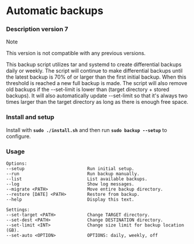 # Automatic backups

### Description version 7
> [!NOTE]
> This version is not compatible with any previous versions.<br>

This backup script utilizes tar and systemd to create differential backups daily or weekly. The script will continue to make differential backups until the latest backup is 70% of or larger than the first initial backup. When this threshold is reached a new full backup is made. The script will also remove old backups if the --set-limit is lower than (target directory + stored backups). It will also automatically update --set-limit so that it's always two times larger than the target directory as long as there is enough free space.<br>

### Install and setup
Install with **`sudo ./install.sh`** and then run **`sudo backup --setup`** to configure.<br>

### Usage
```
Options:
--setup                        Run initial setup.
--run                          Run backup manually.
--list                         List available backups.
--log                          Show log messages.
--migrate <PATH>               Move entire backup directory.
--restore [DATE] <PATH>        Restore from backup.
--help                         Display this text.

Settings:
--set-target <PATH>            Change TARGET directory.
--set-dest <PATH>              Change DESTINATION directory.
--set-limit <INT>              Change size limit for backup location (GB).
--set-auto <OPTION>            OPTIONS: daily, weekly, off
```
